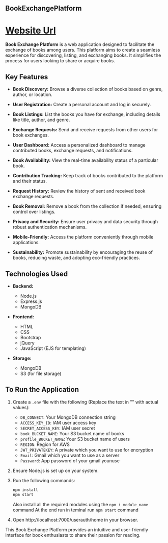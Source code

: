 ## BookExchangePlatform

# [Website Url](http://3.6.94.95/)


**Book Exchange Platform** is a web application designed to facilitate the exchange of books among users. This platform aims to create a seamless experience for discovering, listing, and exchanging books. It simplifies the process for users looking to share or acquire books.

## Key Features

- **Book Discovery:**
  Browse a diverse collection of books based on genre, author, or location.

- **User Registration:**
  Create a personal account and log in securely.

- **Book Listings:**
  List the books you have for exchange, including details like title, author, and genre.

- **Exchange Requests:**
  Send and receive requests from other users for book exchanges.

- **User Dashboard:**
  Access a personalized dashboard to manage contributed books, exchange requests, and notifications.

- **Book Availability:**
  View the real-time availability status of a particular book.

- **Contribution Tracking:**
  Keep track of books contributed to the platform and their status.

- **Request History:**
  Review the history of sent and received book exchange requests.

- **Book Removal:**
  Remove a book from the collection if needed, ensuring control over listings.

- **Privacy and Security:**
  Ensure user privacy and data security through robust authentication mechanisms.

- **Mobile-Friendly:**
  Access the platform conveniently through mobile applications.

- **Sustainability:**
  Promote sustainability by encouraging the reuse of books, reducing waste, and adopting eco-friendly practices.

## Technologies Used

- **Backend:**
  - Node.js
  - Express.js
  - MongoDB

- **Frontend:**
  - HTML
  - CSS
  - Bootstrap
  - jQuery
  - JavaScript (EJS for templating)

- **Storage:**
  - MongoDB
  - S3 (for file storage)

## To Run the Application

1. Create a `.env` file with the following (Replace the text in "" with actual values):
   - `DB_CONNECT`: Your MongoDB connection string
   - `ACCESS_KEY_ID`: IAM user access key
   - `SECRET_ACCESS_KEY`: IAM user secret
   - `book_BUCKET_NAME`: Your S3 bucket name of books
   - `profile_BUCKET_NAME`: Your S3 bucket name of users
   - `REGION`: Region for AWS
   - `JWT_PRIVATEKEY`: A private which you want to use for encryption
   - `Email`: Gmail which you want to use as a server
   - `Password`: App password of your gmail younuse


2. Ensure Node.js is set up on your system.

3. Run the following commands:
   ```bash
   npm install
   npm start
   ```
   Also install all the required modules using the `npm i module_name` command
   At the end run in teminal run `npm start` command
   
5. Open http://localhost:7000/userauth/home in your browser.

This Book Exchange Platform provides an intuitive and user-friendly interface for book enthusiasts to share their passion for reading.
